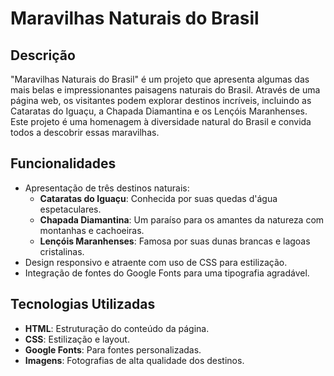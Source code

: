 # Maravilhas Naturais do Brasil

## Descrição
"Maravilhas Naturais do Brasil" é um projeto que apresenta algumas das mais belas e impressionantes paisagens naturais do Brasil. Através de uma página web, os visitantes podem explorar destinos incríveis, incluindo as Cataratas do Iguaçu, a Chapada Diamantina e os Lençóis Maranhenses. Este projeto é uma homenagem à diversidade natural do Brasil e convida todos a descobrir essas maravilhas.

## Funcionalidades
- Apresentação de três destinos naturais:
  - **Cataratas do Iguaçu**: Conhecida por suas quedas d'água espetaculares.
  - **Chapada Diamantina**: Um paraíso para os amantes da natureza com montanhas e cachoeiras.
  - **Lençóis Maranhenses**: Famosa por suas dunas brancas e lagoas cristalinas.
- Design responsivo e atraente com uso de CSS para estilização.
- Integração de fontes do Google Fonts para uma tipografia agradável.

## Tecnologias Utilizadas
- **HTML**: Estruturação do conteúdo da página.
- **CSS**: Estilização e layout.
- **Google Fonts**: Para fontes personalizadas.
- **Imagens**: Fotografias de alta qualidade dos destinos.
